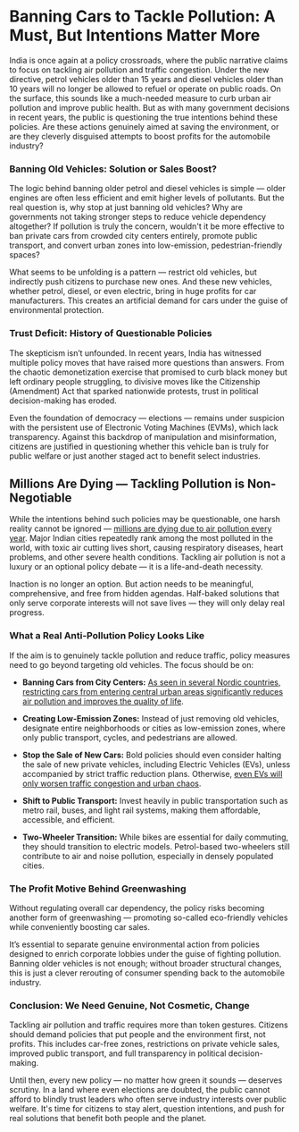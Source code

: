 # Banning Cars to Tackle Pollution: A Must, But Intentions Matter More

India is once again at a policy crossroads, where the public narrative claims to focus on tackling air pollution and traffic congestion. Under the new directive, petrol vehicles older than 15 years and diesel vehicles older than 10 years will no longer be allowed to refuel or operate on public roads. On the surface, this sounds like a much-needed measure to curb urban air pollution and improve public health. But as with many government decisions in recent years, the public is questioning the true intentions behind these policies. Are these actions genuinely aimed at saving the environment, or are they cleverly disguised attempts to boost profits for the automobile industry?

### Banning Old Vehicles: Solution or Sales Boost?

The logic behind banning older petrol and diesel vehicles is simple — older engines are often less efficient and emit higher levels of pollutants. But the real question is, why stop at just banning old vehicles? Why are governments not taking stronger steps to reduce vehicle dependency altogether? If pollution is truly the concern, wouldn't it be more effective to ban private cars from crowded city centers entirely, promote public transport, and convert urban zones into low-emission, pedestrian-friendly spaces?

What seems to be unfolding is a pattern — restrict old vehicles, but indirectly push citizens to purchase new ones. And these new vehicles, whether petrol, diesel, or even electric, bring in huge profits for car manufacturers. This creates an artificial demand for cars under the guise of environmental protection.

### Trust Deficit: History of Questionable Policies

The skepticism isn’t unfounded. In recent years, India has witnessed multiple policy moves that have raised more questions than answers. From the chaotic demonetization exercise that promised to curb black money but left ordinary people struggling, to divisive moves like the Citizenship (Amendment) Act that sparked nationwide protests, trust in political decision-making has eroded.

Even the foundation of democracy — elections — remains under suspicion with the persistent use of Electronic Voting Machines (EVMs), which lack transparency. Against this backdrop of manipulation and misinformation, citizens are justified in questioning whether this vehicle ban is truly for public welfare or just another staged act to benefit select industries.

## Millions Are Dying — Tackling Pollution is Non-Negotiable

While the intentions behind such policies may be questionable, one harsh reality cannot be ignored — [millions are dying due to air pollution every year](https://hsph.harvard.edu/environmental-health/news/air-pollution-in-india-linked-to-millions-of-deaths/). Major Indian cities repeatedly rank among the most polluted in the world, with toxic air cutting lives short, causing respiratory diseases, heart problems, and other severe health conditions. Tackling air pollution is not a luxury or an optional policy debate — it is a life-and-death necessity.

Inaction is no longer an option. But action needs to be meaningful, comprehensive, and free from hidden agendas. Half-baked solutions that only serve corporate interests will not save lives — they will only delay real progress.

### What a Real Anti-Pollution Policy Looks Like

If the aim is to genuinely tackle pollution and reduce traffic, policy measures need to go beyond targeting old vehicles. The focus should be on:

* **Banning Cars from City Centers:** [As seen in several Nordic countries, restricting cars from entering central urban areas significantly reduces air pollution and improves the quality of life](https://iambrainstorming.github.io/chapters/road-planning-of-cities.html).

* **Creating Low-Emission Zones:** Instead of just removing old vehicles, designate entire neighborhoods or cities as low-emission zones, where only public transport, cycles, and pedestrians are allowed.

* **Stop the Sale of New Cars:** Bold policies should even consider halting the sale of new private vehicles, including Electric Vehicles (EVs), unless accompanied by strict traffic reduction plans. Otherwise, [even EVs will only worsen traffic congestion and urban chaos](https://iambrainstorming.github.io/chapters/public_transport/ev_not_solution.html).

* **Shift to Public Transport:** Invest heavily in public transportation such as metro rail, buses, and light rail systems, making them affordable, accessible, and efficient.

* **Two-Wheeler Transition:** While bikes are essential for daily commuting, they should transition to electric models. Petrol-based two-wheelers still contribute to air and noise pollution, especially in densely populated cities.

### The Profit Motive Behind Greenwashing

Without regulating overall car dependency, the policy risks becoming another form of greenwashing — promoting so-called eco-friendly vehicles while conveniently boosting car sales.

It’s essential to separate genuine environmental action from policies designed to enrich corporate lobbies under the guise of fighting pollution. Banning older vehicles is not enough; without broader structural changes, this is just a clever rerouting of consumer spending back to the automobile industry.

### Conclusion: We Need Genuine, Not Cosmetic, Change

Tackling air pollution and traffic requires more than token gestures. Citizens should demand policies that put people and the environment first, not profits. This includes car-free zones, restrictions on private vehicle sales, improved public transport, and full transparency in political decision-making.

Until then, every new policy — no matter how green it sounds — deserves scrutiny. In a land where even elections are doubted, the public cannot afford to blindly trust leaders who often serve industry interests over public welfare. It's time for citizens to stay alert, question intentions, and push for real solutions that benefit both people and the planet.
